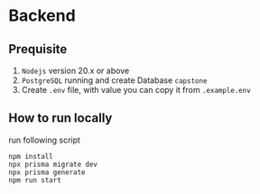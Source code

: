 # Backend
## Prequisite
1. ``Nodejs`` version 20.x or above
2. ``PostgreSQL`` running and create Database ``capstone``
3. Create ``.env`` file, with value you can copy it from ``.example.env``
## How to run locally
run following script
```
npm install
npx prisma migrate dev
npx prisma generate
npm run start
```